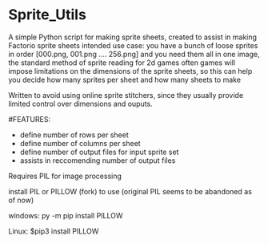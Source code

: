 # Sprite_Utils
A simple Python script for making sprite sheets, created to assist in making Factorio sprite sheets
intended use case:
you have a bunch of loose sprites in order [000.png, 001.png .... 256.png]
and you need them all in one image, the standard method of sprite reading for 2d games
often games will impose limitations on the dimensions of the sprite sheets, so this can help you decide how many sprites per sheet
and how many sheets to make

Written to avoid using online sprite stitchers, since they usually provide limited control over dimensions and ouputs.

#FEATURES:
- define number of rows per sheet
- define number of columns per sheet
- define number of output files for input sprite set
- assists in reccomending number of output files

Requires PIL for image processing

install PIL or PILLOW (fork) to use 
(original PIL seems to be abandoned as of now)

windows:
py -m pip install PILLOW

Linux:
$pip3 install PILLOW
